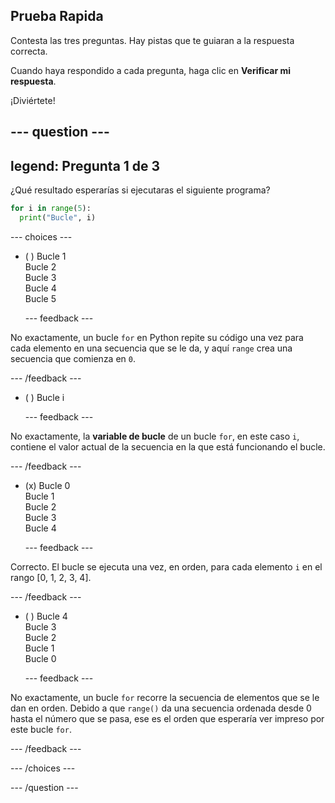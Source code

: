 ## Prueba Rapida

Contesta las tres preguntas. Hay pistas que te guiaran a la respuesta correcta.

Cuando haya respondido a cada pregunta, haga clic en **Verificar mi respuesta**.

¡Diviértete!

--- question ---
---
legend: Pregunta 1 de 3
---

¿Qué resultado esperarías si ejecutaras el siguiente programa?

```python
for i in range(5):
  print("Bucle", i)
```

--- choices ---

- ( ) Bucle 1 <br> Bucle 2 <br> Bucle 3 <br> Bucle 4 <br> Bucle 5

  --- feedback ---

No exactamente, un bucle `for` en Python repite su código una vez para cada elemento en una secuencia que se le da, y aquí `range` crea una secuencia que comienza en `0`.

  --- /feedback ---

- ( ) Bucle i

  --- feedback ---

No exactamente, la **variable de bucle** de un bucle `for`, en este caso `i`, contiene el valor actual de la secuencia en la que está funcionando el bucle.

  --- /feedback ---

- (x) Bucle 0 <br> Bucle 1 <br> Bucle 2 <br> Bucle 3 <br> Bucle 4

  --- feedback ---

Correcto. El bucle se ejecuta una vez, en orden, para cada elemento `i` en el rango [0, 1, 2, 3, 4].

  --- /feedback ---

- ( ) Bucle 4 <br> Bucle 3 <br> Bucle 2 <br> Bucle 1 <br> Bucle 0

  --- feedback ---

No exactamente, un bucle `for` recorre la secuencia de elementos que se le dan en orden. Debido a que `range()` da una secuencia ordenada desde 0 hasta el número que se pasa, ese es el orden que esperaría ver impreso por este bucle `for`.

  --- /feedback ---

--- /choices ---

--- /question ---
